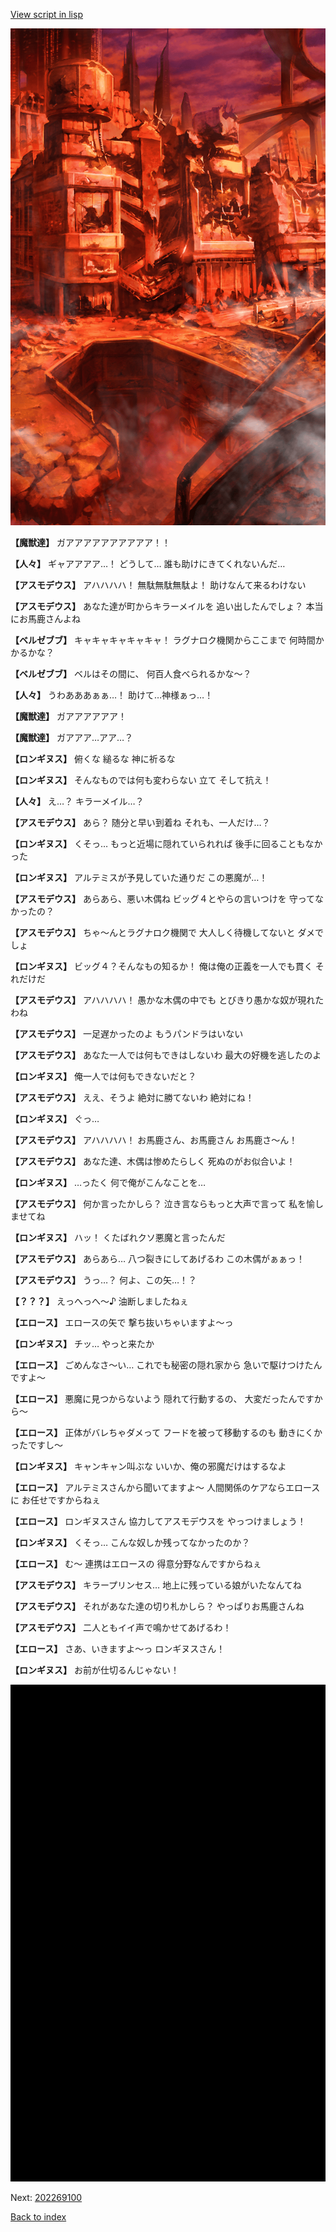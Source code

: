 [View script in lisp](../scripts/202269091.txt)

![devastated_city_fire.png](../images/backgrounds/devastated_city_fire.png)

**【魔獣達】**
ガアアアアアアアアアア！！

**【人々】**
ギャアアアア…！
どうして…
誰も助けにきてくれないんだ…

**【アスモデウス】**
アハハハハ！
無駄無駄無駄よ！
助けなんて来るわけない

**【アスモデウス】**
あなた達が町からキラーメイルを
追い出したんでしょ？
本当にお馬鹿さんよね

**【ベルゼブブ】**
キャキャキャキャキャ！
ラグナロク機関からここまで
何時間かかるかな？

**【ベルゼブブ】**
ベルはその間に、
何百人食べられるかな～？

**【人々】**
うわあああぁぁ…！
助けて…神様ぁっ…！

**【魔獣達】**
ガアアアアアア！

**【魔獣達】**
ガアアア…アア…？

**【ロンギヌス】**
俯くな
縋るな
神に祈るな

**【ロンギヌス】**
そんなものでは何も変わらない
立て
そして抗え！

**【人々】**
え…？
キラーメイル…？

**【アスモデウス】**
あら？
随分と早い到着ね
それも、一人だけ…？

**【ロンギヌス】**
くそっ…
もっと近場に隠れていられれば
後手に回ることもなかった

**【ロンギヌス】**
アルテミスが予見していた通りだ
この悪魔が…！

**【アスモデウス】**
あらあら、悪い木偶ね
ビッグ４とやらの言いつけを
守ってなかったの？

**【アスモデウス】**
ちゃ～んとラグナロク機関で
大人しく待機してないと
ダメでしょ

**【ロンギヌス】**
ビッグ４？そんなもの知るか！
俺は俺の正義を一人でも貫く
それだけだ

**【アスモデウス】**
アハハハハ！
愚かな木偶の中でも
とびきり愚かな奴が現れたわね

**【アスモデウス】**
一足遅かったのよ
もうパンドラはいない

**【アスモデウス】**
あなた一人では何もできはしないわ
最大の好機を逃したのよ

**【ロンギヌス】**
俺一人では何もできないだと？

**【アスモデウス】**
ええ、そうよ
絶対に勝てないわ
絶対にね！

**【ロンギヌス】**
ぐっ…

**【アスモデウス】**
アハハハハ！
お馬鹿さん、お馬鹿さん
お馬鹿さ～ん！

**【アスモデウス】**
あなた達、木偶は惨めたらしく
死ぬのがお似合いよ！

**【ロンギヌス】**
…ったく
何で俺がこんなことを…

**【アスモデウス】**
何か言ったかしら？
泣き言ならもっと大声で言って
私を愉しませてね

**【ロンギヌス】**
ハッ！
くたばれクソ悪魔と言ったんだ

**【アスモデウス】**
あらあら…
八つ裂きにしてあげるわ
この木偶がぁぁっ！

**【アスモデウス】**
うっ…？
何よ、この矢…！？

**【？？？】**
えっへっへ～♪
油断しましたねぇ

**【エロース】**
エロースの矢で
撃ち抜いちゃいますよ～っ

**【ロンギヌス】**
チッ…
やっと来たか

**【エロース】**
ごめんなさ～い…
これでも秘密の隠れ家から
急いで駆けつけたんですよ～

**【エロース】**
悪魔に見つからないよう
隠れて行動するの、
大変だったんですから～

**【エロース】**
正体がバレちゃダメって
フードを被って移動するのも
動きにくかったですし～

**【ロンギヌス】**
キャンキャン叫ぶな
いいか、俺の邪魔だけはするなよ

**【エロース】**
アルテミスさんから聞いてますよ～
人間関係のケアならエロースに
お任せですからねぇ

**【エロース】**
ロンギヌスさん
協力してアスモデウスを
やっつけましょう！

**【ロンギヌス】**
くそっ…
こんな奴しか残ってなかったのか？

**【エロース】**
む～
連携はエロースの
得意分野なんですからねぇ

**【アスモデウス】**
キラープリンセス…
地上に残っている娘がいたなんてね

**【アスモデウス】**
それがあなた達の切り札かしら？
やっぱりお馬鹿さんね

**【アスモデウス】**
二人ともイイ声で鳴かせてあげるわ！

**【エロース】**
さあ、いきますよ～っ
ロンギヌスさん！

**【ロンギヌス】**
お前が仕切るんじゃない！

![bg_black.png](../images/backgrounds/bg_black.png)


Next: [202269100](202269100.md)

[Back to index](index.md)
